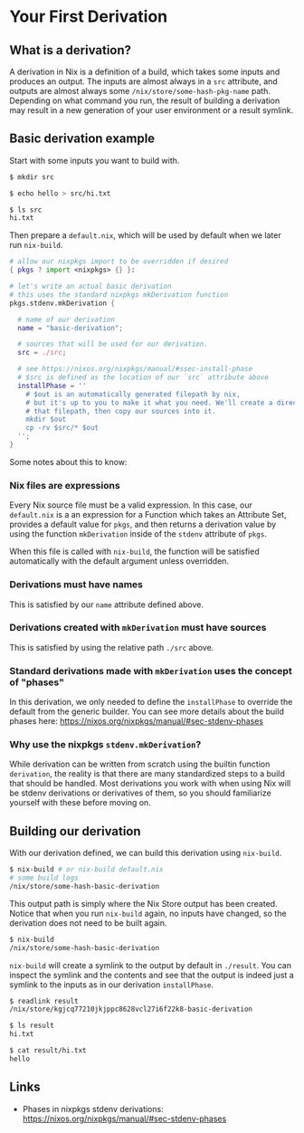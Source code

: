 # Your First Derivation

## What is a derivation?

A derivation in Nix is a definition of a build, which takes some inputs and produces an output. The inputs are almost always in a `src` attribute, and outputs are almost always some `/nix/store/some-hash-pkg-name` path. Depending on what command you run, the result of building a derivation may result in a new generation of your user environment or a result symlink.

## Basic derivation example

Start with some inputs you want to build with.

```bash
$ mkdir src

$ echo hello > src/hi.txt

$ ls src
hi.txt
```

Then prepare a `default.nix`, which will be used by default when we later run `nix-build`.

```nix
# allow our nixpkgs import to be overridden if desired
{ pkgs ? import <nixpkgs> {} }:

# let's write an actual basic derivation
# this uses the standard nixpkgs mkDerivation function
pkgs.stdenv.mkDerivation {

  # name of our derivation
  name = "basic-derivation";

  # sources that will be used for our derivation.
  src = ./src;

  # see https://nixos.org/nixpkgs/manual/#ssec-install-phase
  # $src is defined as the location of our `src` attribute above
  installPhase = ''
    # $out is an automatically generated filepath by nix,
    # but it's up to you to make it what you need. We'll create a directory at
    # that filepath, then copy our sources into it.
    mkdir $out
    cp -rv $src/* $out
  '';
}
```

Some notes about this to know:

### Nix files are expressions

Every Nix source file must be a valid expression. In this case, our `default.nix` is a an expression for a Function which takes an Attribute Set, provides a default value for `pkgs`, and then returns a derivation value by using the function `mkDerivation` inside of the `stdenv` attribute of `pkgs`.

When this file is called with `nix-build`, the function will be satisfied automatically with the default argument unless overridden.

### Derivations must have names

This is satisfied by our `name` attribute defined above.

### Derivations created with `mkDerivation` must have sources

This is satisfied by using the relative path `./src` above.

### Standard derivations made with `mkDerivation` uses the concept of "phases"

In this derivation, we only needed to define the `installPhase` to override the default from the generic builder. You can see more details about the build phases here: <https://nixos.org/nixpkgs/manual/#sec-stdenv-phases>

### Why use the nixpkgs `stdenv.mkDerivation`?

While derivation can be written from scratch using the builtin function `derivation`, the reality is that there are many standardized steps to a build that should be handled. Most derivations you work with when using Nix will be stdenv derivations or derivatives of them, so you should familiarize yourself with these before moving on.

## Building our derivation

With our derivation defined, we can build this derivation using `nix-build`.

```bash
$ nix-build # or nix-build default.nix
# some build logs
/nix/store/some-hash-basic-derivation
```

This output path is simply where the Nix Store output has been created. Notice that when you run `nix-build` again, no inputs have changed, so the derivation does not need to be built again.

```bash
$ nix-build
/nix/store/some-hash-basic-derivation
```

`nix-build` will create a symlink to the output by default in `./result`. You can inspect the symlink and the contents and see that the output is indeed just a symlink to the inputs as in our derivation `installPhase`.

```bash
$ readlink result
/nix/store/kgjcq77210jkjppc8628vcl27i6f22k8-basic-derivation

$ ls result
hi.txt

$ cat result/hi.txt
hello
```

## Links

* Phases in nixpkgs stdenv derivations: <https://nixos.org/nixpkgs/manual/#sec-stdenv-phases>